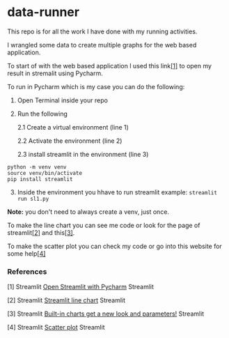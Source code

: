 # data-runner

This repo is for all the work I have done with my running activities. 

I wrangled some data to create multiple graphs for the web based application. 

To start of with the web based application I used this link[[1]](#1) to open my result in stremalit using Pycharm. 

To run in Pycharm which is my case you can do the following:
1. Open Terminal inside your repo

2. Run the following

    2.1 Create a virtual environment (line 1)

    2.2 Activate the environment (line 2)

    2.3 install streamlit in the environment (line 3)
```
python -m venv venv
source venv/bin/activate
pip install streamlit
```

3. Inside the environment you hhave to run streamlit
example: ```streamlit run sl1.py```

__Note:__ you don't need to always create a venv, just once. 

To make the line chart you can see me code or look for the page of streamlit[[2]](#2) and this[[3]](#3). 

To make the scatter plot you can check my code or go into this website for some help[[4]](#4)

### References

<a id="1">[1]</a> 
Streamlit
[Open Streamlit with Pycharm](https://www.youtube.com/watch?v=g1__0Y1DLEM&t=42s)
Streamlit

<a id="2">[2]</a>
Streamlit
[Streamlit line chart](https://docs.streamlit.io/develop/api-reference/charts/st.line_chart)
Streamlit

<a id="3">[3]</a>
Streamlit
[Built-in charts get a new look and parameters!](https://blog.streamlit.io/built-in-charts-get-a-new-look-and-parameters/)
Streamlit

<a id="4">[4]</a>
Streamlit
[Scatter plot](https://docs.streamlit.io/develop/api-reference/charts/st.scatter_chart)
Streamlit